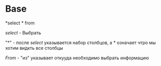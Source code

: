 # Base

*select * from

*select* - Выбрать

"*" - после *select* указывается набор столбцов, а * означает чтро мы хотим видкть все столбцы

*From* - "из" указывает откууда необходимо выбрать информацию

